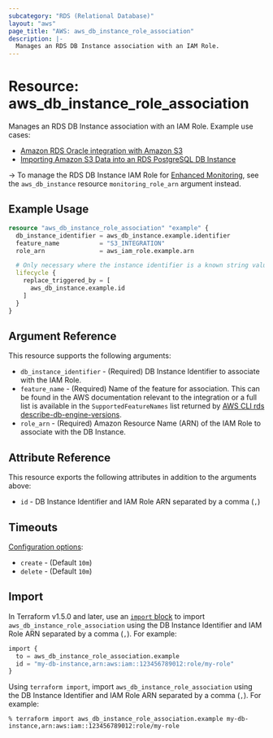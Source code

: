 ```yaml
---
subcategory: "RDS (Relational Database)"
layout: "aws"
page_title: "AWS: aws_db_instance_role_association"
description: |-
  Manages an RDS DB Instance association with an IAM Role.
---
```


# Resource: aws_db_instance_role_association

Manages an RDS DB Instance association with an IAM Role. Example use cases:

* [Amazon RDS Oracle integration with Amazon S3](https://docs.aws.amazon.com/AmazonRDS/latest/UserGuide/oracle-s3-integration.html)
* [Importing Amazon S3 Data into an RDS PostgreSQL DB Instance](https://docs.aws.amazon.com/AmazonRDS/latest/UserGuide/USER_PostgreSQL.S3Import.html)

-> To manage the RDS DB Instance IAM Role for [Enhanced Monitoring](https://docs.aws.amazon.com/AmazonRDS/latest/UserGuide/USER_Monitoring.OS.html), see the `aws_db_instance` resource `monitoring_role_arn` argument instead.

## Example Usage

```terraform
resource "aws_db_instance_role_association" "example" {
  db_instance_identifier = aws_db_instance.example.identifier
  feature_name           = "S3_INTEGRATION"
  role_arn               = aws_iam_role.example.arn

  # Only necessary where the instance identifier is a known string value; ensuring recreation when the instance is replaced. Requires Terraform 1.2 or later.
  lifecycle {
    replace_triggered_by = [
      aws_db_instance.example.id
    ]
  }
}
```

## Argument Reference

This resource supports the following arguments:

* `db_instance_identifier` - (Required) DB Instance Identifier to associate with the IAM Role.
* `feature_name` - (Required) Name of the feature for association. This can be found in the AWS documentation relevant to the integration or a full list is available in the `SupportedFeatureNames` list returned by [AWS CLI rds describe-db-engine-versions](https://docs.aws.amazon.com/cli/latest/reference/rds/describe-db-engine-versions.html).
* `role_arn` - (Required) Amazon Resource Name (ARN) of the IAM Role to associate with the DB Instance.

## Attribute Reference

This resource exports the following attributes in addition to the arguments above:

* `id` - DB Instance Identifier and IAM Role ARN separated by a comma (`,`)

## Timeouts

[Configuration options](https://developer.hashicorp.com/terraform/language/resources/syntax#operation-timeouts):

- `create` - (Default `10m`)
- `delete` - (Default `10m`)

## Import

In Terraform v1.5.0 and later, use an [`import` block](https://developer.hashicorp.com/terraform/language/import) to import `aws_db_instance_role_association` using the DB Instance Identifier and IAM Role ARN separated by a comma (`,`). For example:

```terraform
import {
  to = aws_db_instance_role_association.example
  id = "my-db-instance,arn:aws:iam::123456789012:role/my-role"
}
```

Using `terraform import`, import `aws_db_instance_role_association` using the DB Instance Identifier and IAM Role ARN separated by a comma (`,`). For example:

```console
% terraform import aws_db_instance_role_association.example my-db-instance,arn:aws:iam::123456789012:role/my-role
```
